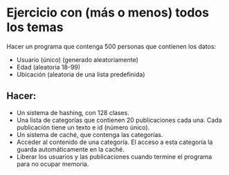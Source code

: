# Ejercicio con (más o menos) todos los temas
Hacer un programa que contenga 500 personas que contienen los datos:
- Usuario (único) (generado aleatoriamente)
- Edad (aleatoria 18-99)
- Ubicación (aleatoria de una lista predefinida)
## Hacer:
- Un sistema de hashing, con 128 clases.
- Una lista de categorías que contienen 20 publicaciones cada una. Cada publicación tiene un texto e id (número único).
- Un sistema de caché, que contenga las categorías.
- Acceder al contenido de una categoría. El acceso a esta categoría la guarda 
automáticamente en la caché.
- Liberar los usuarios y las publicaciones cuando termine el programa para no ocupar memoria.